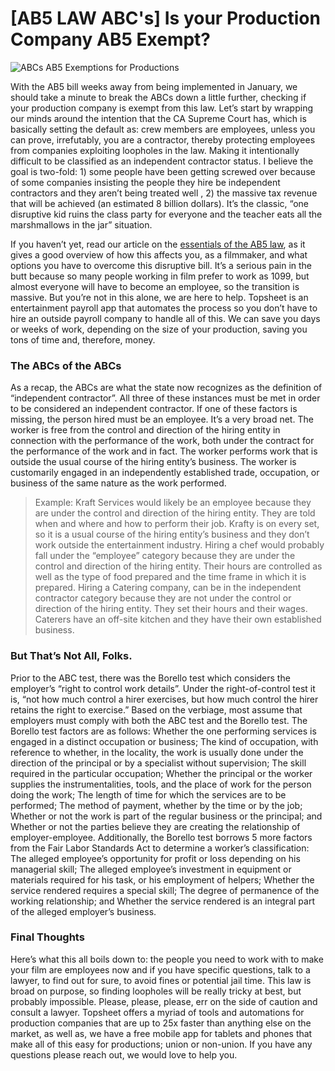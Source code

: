 # [AB5 LAW ABC's] Is your Production Company AB5 Exempt?


![ABCs AB5 Exemptions for Productions](https://user-images.githubusercontent.com/33143626/70484170-e5751800-1a9f-11ea-848e-d360ab956352.png "AB5 ABC's and Exmeptions for Production")

With the AB5 bill weeks away from being implemented in January, we should take a minute to break the ABCs down a little further, checking if your production company is exempt from this law.  Let’s start by wrapping our minds around the intention that the CA Supreme Court has, which is basically setting the default as: crew members are employees, unless you can prove, irrefutably, you are a contractor, thereby protecting employees from companies exploiting loopholes in the law. Making it  intentionally difficult to be classified as an independent contractor status. I believe the goal is two-fold: 1) some people have been getting screwed over because of some companies insisting the people they hire be independent contractors and they aren’t being treated well , 2) the massive tax revenue that will be achieved (an estimated 8 billion dollars). It’s the classic, “one disruptive kid ruins the class party for everyone and the teacher eats all the marshmallows in the jar” situation. 

If you haven’t yet, read our article on the [essentials of the AB5 law](https://topsheet.io/blog/everything-productions-need-to-know-ab5-law), as it gives a good overview of how this affects you, as a filmmaker, and what options you have to overcome this disruptive bill. It’s a serious pain in the butt because so many people working in film prefer to work as 1099, but almost everyone will have to become an employee, so the transition is massive. But you’re not in this alone, we are here to help. Topsheet is an entertainment payroll app that automates the process so you don’t have to hire an outside payroll company to handle all of this. We can save you days or weeks of work, depending on the size of your production, saving you tons of time and, therefore, money.

### The ABCs of the ABCs

As a recap, the ABCs are what the state now recognizes as the definition of “independent contractor”. All three of these instances must be met in order to be considered an independent contractor. If one of these factors is missing, the person hired must be an employee. It’s a very broad net.
The worker is free from the control and direction of the hiring entity in connection with the performance of the work, both under the contract for the performance of the work and in fact.
The worker performs work that is outside the usual course of the hiring entity’s business.
The worker is customarily engaged in an independently established trade, occupation, or business of the same nature as the work performed.
> Example: Kraft Services would likely be an employee because they are under the control and direction of the hiring entity. They are told when and where and how to perform their job. Krafty is on every set, so it is a usual course of the hiring entity’s business and they don’t work outside the entertainment industry.
	Hiring a chef would probably fall under the “employee” category because they are under the control and direction of the hiring entity. Their hours are controlled as well as the type of food prepared and the time frame in which it is prepared.
	Hiring a Catering company, can be in the independent contractor category because they are not under the control or direction of the hiring entity. They set their hours and their wages. Caterers have an off-site kitchen and they have their own established business.

### But That’s Not All, Folks.

Prior to the ABC test, there was the Borello test which considers the employer’s “right to control work details”. Under the right-of-control test it is, “not how much control a hirer exercises, but how much control the hirer retains the right to exercise.” Based on the verbiage, most assume that employers must comply with both the ABC test and the Borello test. The Borello test factors are as follows:
Whether the one performing services is engaged in a distinct occupation or business;
The kind of occupation, with reference to whether, in the locality, the work is usually done under the direction of the principal or by a specialist without supervision;
The skill required in the particular occupation;
Whether the principal or the worker supplies the instrumentalities, tools, and the place of work for the person doing the work;
The length of time for which the services are to be performed;
The method of payment, whether by the time or by the job;
Whether or not the work is part of the regular business or the principal; and
Whether or not the parties believe they are creating the relationship of employer-employee.
Additionally, the Borello test borrows 5 more factors from the Fair Labor Standards Act to determine a worker’s classification:
The alleged employee’s opportunity for profit or loss depending on his managerial skill;
The alleged employee’s investment in equipment or materials required for his task, or his employment of helpers;
Whether the service rendered requires a special skill;
The degree of permanence of the working relationship; and
Whether the service rendered is an integral part of the alleged employer’s business.

### Final Thoughts

Here’s what this all boils down to: the people you need to work with to make your film are employees now and if you have specific questions, talk to a lawyer, to find out for sure, to avoid fines or potential jail time. This law is broad on purpose, so finding loopholes will be really tricky at best, but probably impossible. Please, please, please, err on the side of caution and consult a lawyer. Topsheet offers a myriad of tools and automations for production companies that are up to 25x faster than anything else on the market, as well as, we have a free mobile app for tablets and phones that make all of this easy for productions; union or non-union. If you have any questions please reach out, we would love to help you.
